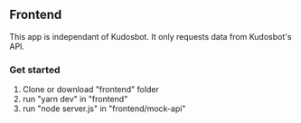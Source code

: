 ## Frontend

This app is independant of Kudosbot.
It only requests data from Kudosbot's API.

### Get started
1. Clone or download "frontend" folder
2. run "yarn dev" in "frontend"
3. run "node server.js" in "frontend/mock-api"


